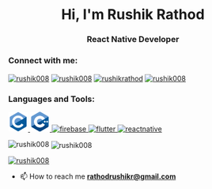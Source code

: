 <h1 align="center">Hi, I'm Rushik Rathod</h1>
<h3 align="center">React Native Developer</h3>


<h3 align="left">Connect with me:</h3>
<p align="left">
<a href="https://twitter.com/rushik008" target="blank"><img align="center" src="https://raw.githubusercontent.com/rahuldkjain/github-profile-readme-generator/master/src/images/icons/Social/twitter.svg" alt="rushik008" height="30" width="40" /></a>
<a href="https://linkedin.com/in/rushik008" target="blank"><img align="center" src="https://raw.githubusercontent.com/rahuldkjain/github-profile-readme-generator/master/src/images/icons/Social/linked-in-alt.svg" alt="rushik008" height="30" width="40" /></a>
<a href="https://www.codechef.com/users/rushikrathod" target="blank"><img align="center" src="https://cdn.jsdelivr.net/npm/simple-icons@3.1.0/icons/codechef.svg" alt="rushikrathod" height="30" width="40" /></a>
<a href="https://www.leetcode.com/rushik008" target="blank"><img align="center" src="https://raw.githubusercontent.com/rahuldkjain/github-profile-readme-generator/master/src/images/icons/Social/leet-code.svg" alt="rushik008" height="30" width="40" /></a>
</p>

<h3 align="left">Languages and Tools:</h3>
<p align="left"> <a href="https://www.cprogramming.com/" target="_blank" rel="noreferrer"> <img src="https://raw.githubusercontent.com/devicons/devicon/master/icons/c/c-original.svg" alt="c" width="40" height="40"/> </a> <a href="https://www.w3schools.com/cpp/" target="_blank" rel="noreferrer"> <img src="https://raw.githubusercontent.com/devicons/devicon/master/icons/cplusplus/cplusplus-original.svg" alt="cplusplus" width="40" height="40"/> </a> <a href="https://firebase.google.com/" target="_blank" rel="noreferrer"> <img src="https://www.vectorlogo.zone/logos/firebase/firebase-icon.svg" alt="firebase" width="40" height="40"/> </a> <a href="https://flutter.dev" target="_blank" rel="noreferrer"> <img src="https://www.vectorlogo.zone/logos/flutterio/flutterio-icon.svg" alt="flutter" width="40" height="40"/> </a> <a href="https://reactnative.dev/" target="_blank" rel="noreferrer"> <img src="https://reactnative.dev/img/header_logo.svg" alt="reactnative" width="40" height="40"/> </a> </p>

<p><img align="left" src="https://github-readme-stats.vercel.app/api/top-langs?username=rushik008&show_icons=true&locale=en&layout=compact" alt="rushik008" /></p>

<p>&nbsp;<img align="center" src="https://github-readme-stats.vercel.app/api?username=rushik008&show_icons=true&locale=en" alt="rushik008" /></p>

<p align="left"> <a href="https://twitter.com/rushik008" target="blank"><img src="https://img.shields.io/twitter/follow/rushik008?logo=twitter&style=for-the-badge" alt="rushik008" /></a> </p>


- 📫 How to reach me **rathodrushikr@gmail.com**
